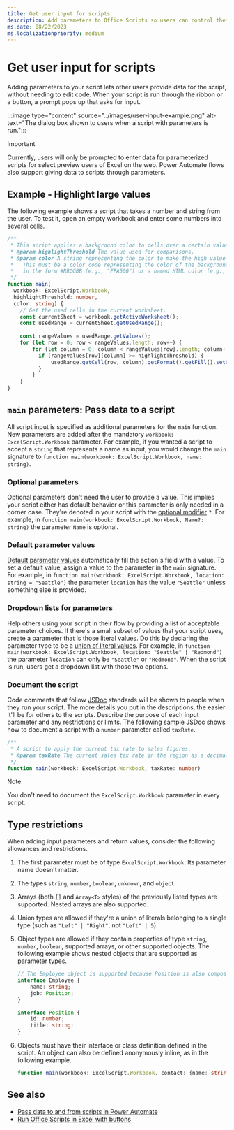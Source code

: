 ```yaml
---
title: Get user input for scripts
description: Add parameters to Office Scripts so users can control their experience. 
ms.date: 08/22/2023
ms.localizationpriority: medium
---
```


# Get user input for scripts

Adding parameters to your script lets other users provide data for the script, without needing to edit code. When your script is run through the ribbon or a button, a prompt pops up that asks for input.

:::image type="content" source="../images/user-input-example.png" alt-text="The dialog box shown to users when a script with parameters is run.":::

> [!IMPORTANT]
> Currently, users will only be prompted to enter data for parameterized scripts for select preview users of Excel on the web. Power Automate flows also support giving data to scripts through parameters.

## Example - Highlight large values

The following example shows a script that takes a number and string from the user. To test it, open an empty workbook and enter some numbers into several cells.

```TypeScript
/**
 * This script applies a background color to cells over a certain value.
 * @param highlightThreshold The value used for comparisons.
 * @param color A string representing the color to make the high value cells. 
 *   This must be a color code representing the color of the background, 
 *   in the form #RRGGBB (e.g., "FFA500") or a named HTML color (e.g., "orange").
 */
function main(
  workbook: ExcelScript.Workbook, 
  highlightThreshold: number, 
  color: string) {
    // Get the used cells in the current worksheet.
    const currentSheet = workbook.getActiveWorksheet();
    const usedRange = currentSheet.getUsedRange();
    
    const rangeValues = usedRange.getValues();
    for (let row = 0; row < rangeValues.length; row++) {
        for (let column = 0; column < rangeValues[row].length; column++) {
          if (rangeValues[row][column] >= highlightThreshold) {
              usedRange.getCell(row, column).getFormat().getFill().setColor(color);
          }
        }
    }
}
```

## `main` parameters: Pass data to a script

All script input is specified as additional parameters for the `main` function. New parameters are added after the mandatory `workbook: ExcelScript.Workbook` parameter. For example, if you wanted a script to accept a `string` that represents a name as input, you would change the `main` signature to `function main(workbook: ExcelScript.Workbook, name: string)`.

### Optional parameters

Optional parameters don't need the user to provide a value. This implies your script either has default behavior or this parameter is only needed in a corner case. They're denoted in your script with the [optional modifier](https://www.typescriptlang.org/docs/handbook/2/functions.html#optional-parameters) `?`. For example, in `function main(workbook: ExcelScript.Workbook, Name?: string)` the parameter `Name` is optional.

### Default parameter values

[Default parameter values](https://www.typescriptlang.org/docs/handbook/variable-declarations.html#default-values) automatically fill the action's field with a value. To set a default value, assign a value to the parameter in the `main` signature. For example, in `function main(workbook: ExcelScript.Workbook, location: string = "Seattle")` the parameter `location` has the value `"Seattle"` unless something else is provided.

### Dropdown lists for parameters

Help others using your script in their flow by providing a list of acceptable parameter choices. If there's a small subset of values that your script uses, create a parameter that is those literal values. Do this by declaring the parameter type to be a [union of literal values](https://www.typescriptlang.org/docs/handbook/2/everyday-types.html#literal-types). For example, in `function main(workbook: ExcelScript.Workbook, location: "Seattle" | "Redmond")` the parameter `location` can only be `"Seattle"` or `"Redmond"`. When the script is run, users get a dropdown list with those two options.

### Document the script

Code comments that follow [JSDoc](https://en.wikipedia.org/wiki/JSDoc) standards will be shown to people when they run your script. The more details you put in the descriptions, the easier it'll be for others to the scripts. Describe the purpose of each input parameter and any restrictions or limits. The following sample JSDoc shows how to document a script with a `number` parameter called `taxRate`.

```TypeScript
/**
 * A script to apply the current tax rate to sales figures.
 * @param taxRate The current sales tax rate in the region as a decimal number (enter 12% as .12).
 */
function main(workbook: ExcelScript.Workbook, taxRate: number)
```

> [!NOTE]
> You don't need to document the `ExcelScript.Workbook` parameter in every script.

## Type restrictions

When adding input parameters and return values, consider the following allowances and restrictions.

1. The first parameter must be of type `ExcelScript.Workbook`. Its parameter name doesn't matter.

1. The types `string`, `number`, `boolean`, `unknown`, and `object`.

1. Arrays (both `[]` and `Array<T>` styles) of the previously listed types are supported. Nested arrays are also supported.

1. Union types are allowed if they're a union of literals belonging to a single type (such as `"Left" | "Right"`, not `"Left" | 5`).

1. Object types are allowed if they contain properties of type `string`, `number`, `boolean`, supported arrays, or other supported objects. The following example shows nested objects that are supported as parameter types.

    ```TypeScript
    // The Employee object is supported because Position is also composed of supported types.
    interface Employee {
        name: string;
        job: Position;
    }

    interface Position {
        id: number;
        title: string;
    }
    ```

1. Objects must have their interface or class definition defined in the script. An object can also be defined anonymously inline, as in the following example.

    ```TypeScript
    function main(workbook: ExcelScript.Workbook, contact: {name: string, email: string})
    ```

## See also

- [Pass data to and from scripts in Power Automate](power-automate-parameters-returns.md)
- [Run Office Scripts in Excel with buttons](script-buttons.md)
